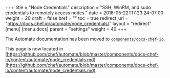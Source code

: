 +++
title = "Node Credentials"
description = "SSH, WinRM, and sudo credentials to remotely access nodes."
date = 2018-05-22T17:23:24-07:00
weight = 20
draft = false
bref = ""
toc = true
redirect_url = "https://docs.chef.io/automate/node_credentials/"
layout = "redirect"
[menu]
  [menu.docs]
    parent = "settings"
    weight = 40
+++

The Automate documentation has been moved to [`components/docs-chef-io`](https://github.com/chef/automate/blob/master/components/docs-chef-io/).

This page is now located in [https://github.com/chef/automate/blob/master/components/docs-chef-io/content/automate/node_credentials.md](https://github.com/chef/automate/blob/master/components/docs-chef-io/content/automate/node_credentials.md).
